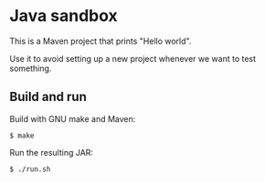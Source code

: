 # Java sandbox

This is a Maven project that prints "Hello world".

Use it to avoid setting up a new project whenever we want to test something.

## Build and run

Build with GNU make and Maven:

    $ make

Run the resulting JAR:

    $ ./run.sh
